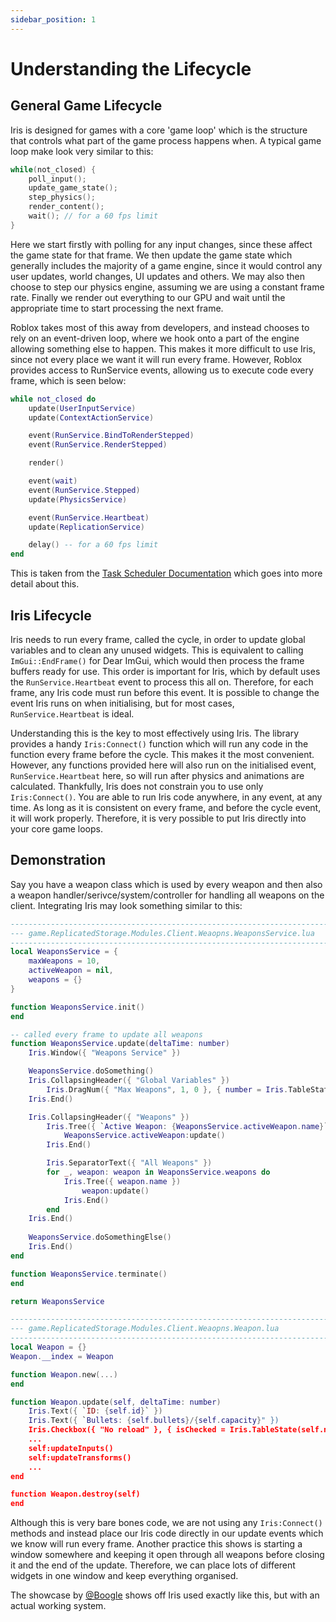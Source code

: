 ```yaml
---
sidebar_position: 1
---
```


# Understanding the Lifecycle

## General Game Lifecycle

Iris is designed for games with a core 'game loop' which is the structure that controls what
part of the game process happens when. A typical game loop make look very similar to this:

```cpp
while(not_closed) {
    poll_input();
    update_game_state();
    step_physics();
    render_content();
    wait(); // for a 60 fps limit
}
```
Here we start firstly with polling for any input changes, since these affect the game state
for that frame. We then update the game state which generally includes the majority of a
game engine, since it would control any user updates, world changes, UI updates and others.
We may also then choose to step our physics engine, assuming we are using a constant frame
rate. Finally we render out everything to our GPU and wait until the appropriate time to
start processing the next frame.

Roblox takes most of this away from developers, and instead chooses to rely on an event-driven
loop, where we hook onto a part of the engine allowing something else to happen. This makes it
more difficult to use Iris, since not every place we want it will run every frame. However,
Roblox provides access to RunService events, allowing us to execute code every frame, which is
seen below:

```lua
while not_closed do
    update(UserInputService)
    update(ContextActionService)

    event(RunService.BindToRenderStepped)
    event(RunService.RenderStepped)

    render()

    event(wait)
    event(RunService.Stepped)
    update(PhysicsService)

    event(RunService.Heartbeat)
    update(ReplicationService)

    delay() -- for a 60 fps limit
end
```

This is taken from the [Task Scheduler Documentation](https://create.roblox.com/docs/studio/microprofiler/task-scheduler)
which goes into more detail about this.

## Iris Lifecycle

Iris needs to run every frame, called the cycle, in order to update global variables and to
clean any unused widgets. This is equivalent to calling `ImGui::EndFrame()` for Dear ImGui,
which would then process the frame buffers ready for use. This order is important for Iris,
which by default uses the `RunService.Heartbeat` event to process this all on. Therefore, for
each frame, any Iris code must run before this event. It is possible to change the event Iris
runs on when initialising, but for most cases, `RunService.Heartbeat` is ideal.

Understanding this is the key to most effectively using Iris. The library provides a handy
`Iris:Connect()` function which will run any code in the function every frame before the
cycle. This makes it the most convenient. However, any functions provided here will also run
on the initialised event, `RunService.Heartbeat` here, so will run after physics and animations
are calculated. Thankfully, Iris does not constrain you to use only `Iris:Connect()`. You are
able to run Iris code anywhere, in any event, at any time. As long as it is consistent on
every frame, and before the cycle event, it will work properly. Therefore, it is very possible
to put Iris directly into your core game loops.

## Demonstration

Say you have a weapon class which is used by every weapon and then also a weapon handler/serivce/system/controller
for handling all weapons on the client. Integrating Iris may look something similar to this:
```lua
------------------------------------------------------------------------
--- game.ReplicatedStorage.Modules.Client.Weaopns.WeaponsService.lua
------------------------------------------------------------------------
local WeaponsService = {
    maxWeapons = 10,
    activeWeapon = nil,
    weapons = {}
}

function WeaponsService.init()
end

-- called every frame to update all weapons
function WeaponsService.update(deltaTime: number)
    Iris.Window({ "Weapons Service" })

    WeaponsService.doSomething()
    Iris.CollapsingHeader({ "Global Variables" })
        Iris.DragNum({ "Max Weapons", 1, 0 }, { number = Iris.TableState(WeaponsService.maxWeapons) })
    Iris.End()

    Iris.CollapsingHeader({ "Weapons" })
        Iris.Tree({ `Active Weapon: {WeaponsService.activeWeapon.name}` })
            WeaponsService.activeWeapon:update()
        Iris.End()

        Iris.SeparatorText({ "All Weapons" })
        for _, weapon: weapon in WeaponsService.weapons do
            Iris.Tree({ weapon.name })
                weapon:update()
            Iris.End()
        end
    Iris.End()
    
    WeaponsService.doSomethingElse()
    Iris.End()
end

function WeaponsService.terminate()
end

return WeaponsService

------------------------------------------------------------------------
--- game.ReplicatedStorage.Modules.Client.Weaopns.Weapon.lua
------------------------------------------------------------------------
local Weapon = {}
Weapon.__index = Weapon

function Weapon.new(...)
end

function Weapon.update(self, deltaTime: number)
    Iris.Text({ `ID: {self.id}` })
    Iris.Text({ `Bullets: {self.bullets}/{self.capacity}" })
    Iris.Checkbox({ "No reload" }, { isChecked = Iris.TableState(self.noreload) })
    ...
    self:updateInputs()
    self:updateTransforms()
    ...
end

function Weapon.destroy(self)
end

```

Although this is very bare bones code, we are not using any `Iris:Connect()` methods
and instead place our Iris code directly in our update events which we know will run
every frame. Another practice this shows is starting a window somewhere and keeping it
open through all weapons before closing it and the end of the update. Therefore, we
can place lots of different widgets in one window and keep everything organised.

The showcase by [@Boogle](https://x.com/LeBoogle/status/1772384187426709879) shows
off Iris used exactly like this, but with an actual working system.
